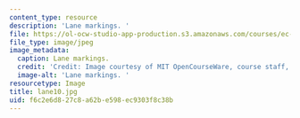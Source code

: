 ```yaml
---
content_type: resource
description: 'Lane markings. '
file: https://ol-ocw-studio-app-production.s3.amazonaws.com/courses/ec-s06-design-for-demining-spring-2007/f6c2e6d827c8a62be598ec9303f8c38b_lane10.jpg
file_type: image/jpeg
image_metadata:
  caption: Lane markings.
  credit: 'Credit: Image courtesy of MIT OpenCourseWare, course staff, and students.'
  image-alt: 'Lane markings. '
resourcetype: Image
title: lane10.jpg
uid: f6c2e6d8-27c8-a62b-e598-ec9303f8c38b
---
```

